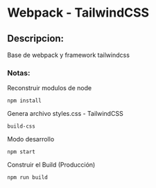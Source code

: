 # Webpack - TailwindCSS
## Descripcion:
Base de webpack y framework tailwindcss

### Notas:

Reconstruir modulos de node
```
npm install
```

Genera archivo styles.css - TailwindCSS
```
build-css
```
Modo desarrollo
```
npm start
```
Construir el Build (Producción)
```
npm run build
```